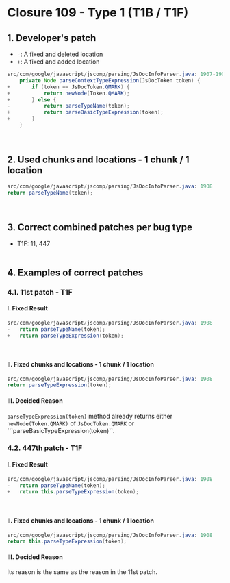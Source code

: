 # Closure 109 - Type 1 (T1B / T1F)

## 1. Developer's patch
* `-`: A fixed and deleted location
* `+`: A fixed and added location
```java
src/com/google/javascript/jscomp/parsing/JsDocInfoParser.java: 1907-1909
    private Node parseContextTypeExpression(JsDocToken token) {
+       if (token == JsDocToken.QMARK) {
+           return newNode(Token.QMARK);
+       } else {
-           return parseTypeName(token);
+           return parseBasicTypeExpression(token);
+       }
    }
```
<br>

## 2. Used chunks and locations - 1 chunk / 1 location
```java
src/com/google/javascript/jscomp/parsing/JsDocInfoParser.java: 1908
return parseTypeName(token);
```
<br>

## 3. Correct combined patches per bug type
* T1F: 11, 447
<br><br>

## 4. Examples of correct patches
### 4.1. 11st patch - T1F
#### I. Fixed Result
```java
src/com/google/javascript/jscomp/parsing/JsDocInfoParser.java: 1908
-   return parseTypeName(token);
+   return parseTypeExpression(token);
```
<br>

#### II. Fixed chunks and locations - 1 chunk / 1 location
```java
src/com/google/javascript/jscomp/parsing/JsDocInfoParser.java: 1908
return parseTypeExpression(token);
```

#### III. Decided Reason
```parseTypeExpression(token)``` method already returns either ```newNode(Token.QMARK)``` of ```JsDocToken.QMARK``` or ```parseBasicTypeExpression(token)``.
<br>

### 4.2. 447th patch - T1F
#### I. Fixed Result
```java
src/com/google/javascript/jscomp/parsing/JsDocInfoParser.java: 1908
-   return parseTypeName(token);
+   return this.parseTypeExpression(token);
```
<br>

#### II. Fixed chunks and locations - 1 chunk / 1 location
```java
src/com/google/javascript/jscomp/parsing/JsDocInfoParser.java: 1908
return this.parseTypeExpression(token);
```

#### III. Decided Reason
Its reason is the same as the reason in the 11st patch.
<br><br>